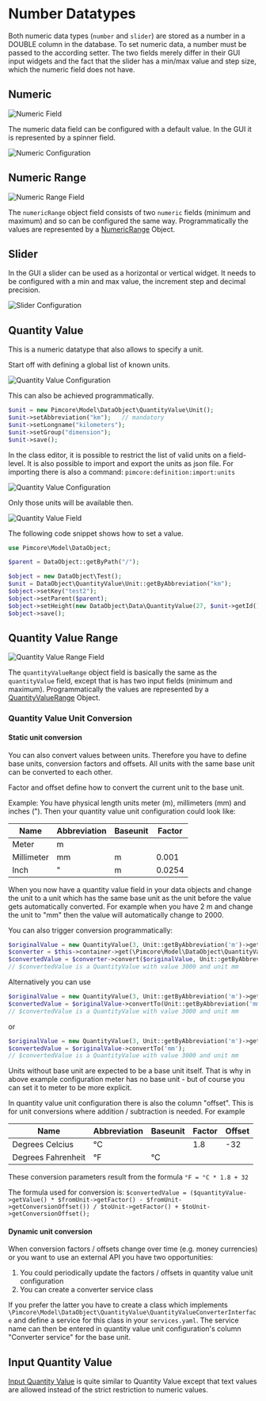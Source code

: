 # Number Datatypes

Both numeric data types (`number` and `slider`) are stored as a number in a DOUBLE column in the database. 
To set numeric data, a number must be passed to the according setter. The two fields merely differ in their GUI input 
widgets and the fact that the slider has a min/max value and step size, which the numeric field does not have.


## Numeric

![Numeric Field](../../../img/classes-datatypes-number2.jpg)

The numeric data field can be configured with a default value. In the GUI it is represented by a spinner field.

![Numeric Configuration](../../../img/classes-datatypes-number1.jpg)


## Numeric Range

![Numeric Range Field](../../../img/classes-datatypes-number7.jpg)

The `numericRange` object field consists of two `numeric` fields (minimum and maximum) and so can be configured
the same way. Programmatically the values are represented by a [NumericRange](https://github.com/pimcore/pimcore/tree/11.x/models/DataObject/Data/NumericRange.php) Object.


## Slider

In the GUI a slider can be used as a horizontal or vertical widget. It needs to be configured with a min and max value,
the increment step and decimal precision.

![Slider Configuration](../../../img/classes-datatypes-number3.jpg)


## Quantity Value

This is a numeric datatype that also allows to specify a unit.

Start off with defining a global list of known units.

![Quantity Value Configuration](../../../img/classes-datatypes-number4.png)

This can also be achieved programmatically.

```php
$unit = new Pimcore\Model\DataObject\QuantityValue\Unit();
$unit->setAbbreviation("km");   // mandatory
$unit->setLongname("kilometers");
$unit->setGroup("dimension");
$unit->save();
```


In the class editor, it is possible to restrict the list of valid units on a field-level. 
It is also possible to import and export the units as json file. 
For importing there is also a command: `pimcore:definition:import:units`

![Quantity Value Configuration](../../../img/classes-datatypes-number5.png)

Only those units will be available then.

![Quantity Value Field](../../../img/classes-datatypes-number6.png)

The following code snippet shows how to set a value.
```php
use Pimcore\Model\DataObject;

$parent = DataObject::getByPath("/");

$object = new DataObject\Test();
$unit = DataObject\QuantityValue\Unit::getByAbbreviation("km");
$object->setKey("test2");
$object->setParent($parent);
$object->setHeight(new DataObject\Data\QuantityValue(27, $unit->getId()));
$object->save();
```


## Quantity Value Range

![Quantity Value Range Field](../../../img/classes-datatypes-number8.jpg)

The `quantityValueRange` object field is basically the same as the `quantityValue` field,
except that is has two input fields (minimum and maximum). Programmatically the values are
represented by a [QuantityValueRange](https://github.com/pimcore/pimcore/tree/11.x/models/DataObject/Data/QuantityValueRange.php) Object.


### Quantity Value Unit Conversion

#### Static unit conversion

You can also convert values between units. Therefore you have to define base units, conversion factors and offsets. 
All units with the same base unit can be converted to each other.

Factor and offset define how to convert the current unit to the base unit. 

Example:
You have physical length units meter (m), millimeters (mm) and inches ("). Then your quantity value unit configuration could look like:

| Name       | Abbreviation | Baseunit | Factor |
|------------|--------------|----------|--------|
| Meter      | m            |          |        |
| Millimeter | mm           | m        |  0.001 |
| Inch       | "            | m        | 0.0254 |

When you now have a quantity value field in your data objects and change the unit to a unit which has the same base unit as the unit before the value gets automatically converted. For example when you have 2 m and change the unit to "mm" then the value will automatically change to 2000.

You can also trigger conversion programmatically:
```php
$originalValue = new QuantityValue(3, Unit::getByAbbreviation('m')->getId());
$converter = $this->container->get(\Pimcore\Model\DataObject\QuantityValue\UnitConversionService::class);
$convertedValue = $converter->convert($originalValue, Unit::getByAbbreviation('mm'));
// $convertedValue is a QuantityValue with value 3000 and unit mm
```

Alternatively you can use
```php
$originalValue = new QuantityValue(3, Unit::getByAbbreviation('m')->getId());
$convertedValue = $originalValue->convertTo(Unit::getByAbbreviation('mm'));
// $convertedValue is a QuantityValue with value 3000 and unit mm
```
or
```php
$originalValue = new QuantityValue(3, Unit::getByAbbreviation('m')->getId());
$convertedValue = $originalValue->convertTo('mm');
// $convertedValue is a QuantityValue with value 3000 and unit mm
```

Units without base unit are expected to be a base unit itself. That is why in above example configuration meter has no base unit - but of course you can set it to meter to be more explicit.

In quantity value unit configuration there is also the column "offset". This is for unit conversions where addition / subtraction is needed. For example 

| Name               | Abbreviation | Baseunit | Factor | Offset |
|--------------------|--------------|----------|--------|--------|
| Degrees Celcius    | °C           |          | 1.8    | -32    |
| Degrees Fahrenheit | °F           | °C       |        |        |

These conversion parameters result from the formula `°F = °C * 1.8 + 32`

The formula used for conversion is: `$convertedValue = ($quantityValue->getValue() * $fromUnit->getFactor() - $fromUnit->getConversionOffset()) / $toUnit->getFactor() + $toUnit->getConversionOffset();`


#### Dynamic unit conversion

When conversion factors / offsets change over time (e.g. money currencies) or you want to use an external API you have two opportunities:
1. You could periodically update the factors / offsets in quantity value unit configuration
2. You can create a converter service class

If you prefer the latter you have to create a class which implements  `\Pimcore\Model\DataObject\QuantityValue\QuantityValueConverterInterface` and define a service for this class in your `services.yaml`. The service name can then be entered in quantity value unit configuration's column "Converter service" for the base unit.

## Input Quantity Value

[Input Quantity Value](95_Text_Types.md) is quite similar to Quantity Value except that text values are allowed instead of the strict restriction to numeric values.
